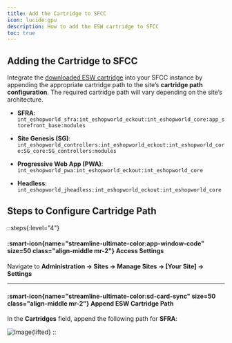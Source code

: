 ```yaml
---
title: Add the Cartridge to SFCC
icon: lucide:gpu
description: How to add the ESW cartridge to SFCC
toc: true
---
```


## Adding the Cartridge to SFCC

Integrate the [downloaded ESW cartridge](/getting-started/getting-started/download-cartridge) into your SFCC instance by appending the appropriate cartridge path to the site’s **cartridge path configuration**. The required cartridge path will vary depending on the site’s architecture.

- **SFRA**: `int_eshopworld_sfra:int_eshopworld_eckout:int_eshopworld_core:app_storefront_base:modules`

- **Site Genesis (SG)**: `int_eshopworld_controllers:int_eshopworld_eckout:int_eshopworld_core:SG_core:SG_controllers:modules`

- **Progressive Web App (PWA)**: `int_eshopworld_pwa:int_eshopworld_eckout:int_eshopworld_core`

- **Headless**: `int_eshopworld_jheadless:int_eshopworld_eckout:int_eshopworld_core`


## Steps to Configure Cartridge Path 

::steps{:level="4"}

#### :smart-icon{name="streamline-ultimate-color:app-window-code" size=50 class="align-middle mr-2"} Access Settings  

Navigate to **Administration → Sites → Manage Sites → [Your Site] → Settings**

---

#### :smart-icon{name="streamline-ultimate-color:sd-card-sync" size=50 class="align-middle mr-2"} Append ESW Cartridge Path  

In the **Cartridges** field, append the following path for **SFRA**:  

![Image](/Screenshot2025-08-28183626.png){lifted}
::




